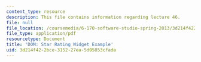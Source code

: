 ```yaml
---
content_type: resource
description: This file contains information regarding lecture 46.
file: null
file_location: /coursemedia/6-170-software-studio-spring-2013/3d214f422bce315227ea5d05853cfada_MIT6_170S13_46-dom-stars.pdf
file_type: application/pdf
resourcetype: Document
title: 'DOM: Star Rating Widget Example'
uid: 3d214f42-2bce-3152-27ea-5d05853cfada
---
```


